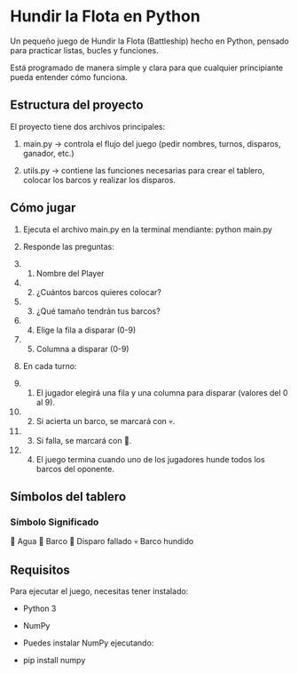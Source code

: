 # Hundir la Flota en Python

Un pequeño juego de Hundir la Flota (Battleship) hecho en Python, pensado para practicar listas, bucles y funciones.

Está programado de manera simple y clara para que cualquier principiante pueda entender cómo funciona.

## Estructura del proyecto

El proyecto tiene dos archivos principales:

1. main.py → controla el flujo del juego (pedir nombres, turnos, disparos, ganador, etc.)

2. utils.py → contiene las funciones necesarias para crear el tablero, colocar los barcos y realizar los disparos.

## Cómo jugar

1. Ejecuta el archivo main.py en la terminal mendiante: python main.py

2. Responde las preguntas:

2. 1. Nombre del Player
2. 2. ¿Cuántos barcos quieres colocar? 
2. 3. ¿Qué tamaño tendrán tus barcos?
2. 4. Elige la fila a disparar (0-9)
2. 5. Columna a disparar (0-9)

3. En cada turno:

3. 1. El jugador elegirá una fila y una columna para disparar (valores del 0 al 9).

3. 2. Si acierta un barco, se marcará con 💀.

3. 3. Si falla, se marcará con 🔴.

3. 4. El juego termina cuando uno de los jugadores hunde todos los barcos del oponente.

## Símbolos del tablero
### Símbolo	Significado
🌊	Agua
🚢	Barco
🔴	Disparo fallado
💀	Barco hundido

## Requisitos

Para ejecutar el juego, necesitas tener instalado:

- Python 3

- NumPy

- Puedes instalar NumPy ejecutando:

- pip install numpy
